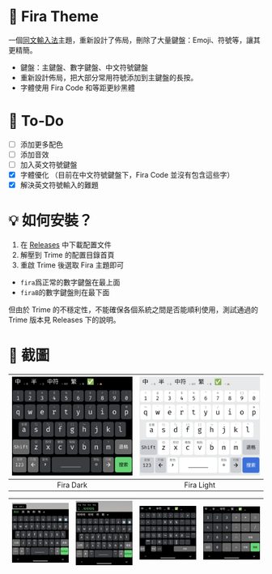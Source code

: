 # 🦊 Fira Theme
一個[同文輸入法](https://github.com/osfans/trime)主題，重新設計了佈局，刪除了大量鍵盤：Emoji、符號等，讓其更精簡。
- 鍵盤：主鍵盤、數字鍵盤、中文符號鍵盤
- 重新設計佈局，把大部分常用符號添加到主鍵盤的長按。
- 字體使用 Fira Code 和等距更紗黑體
  
# 📑 To-Do
- [ ] 添加更多配色
- [ ] 添加音效
- [ ] 加入英文符號鍵盤
- [x] 字體優化 （目前在中文符號鍵盤下，Fira Code 並沒有包含這些字）
- [x] 解決英文符號輸入的難題
  
# 💡 如何安裝？
1. 在 [Releases](https://github.com/ChiesiMario/trime_fira_theme/releases) 中下載配置文件
2. 解壓到 Trime 的配置目錄首頁
3. 重啟 Trime 後選取 Fira 主題即可
  - `fira`爲正常的數字鍵盤在最上面
  - `firaB`的數字鍵盤則在最下面
   
但由於 Trime 的不穩定性，不能確保各個系統之間是否能順利使用，測試通過的 Trime 版本見 Releases 下的說明。

# 📱 截圖
| ![fira_dark_1](./screenshot/fira_dark_1.png) | ![fira_light_1](./screenshot/fira_light_1.png) |
|:--:| :--:|
| Fira Dark | Fira Light |

| ![fira_dark_2](./screenshot/fira_dark_2.png) | ![fira_light_3](./screenshot/fira_dark_3.png) | ![fira_dark_5](./screenshot/fira_dark_5.png) | ![fira_dark_6](./screenshot/fira_dark_6.png) |
|:--:| :--:| :--:| :--:|
